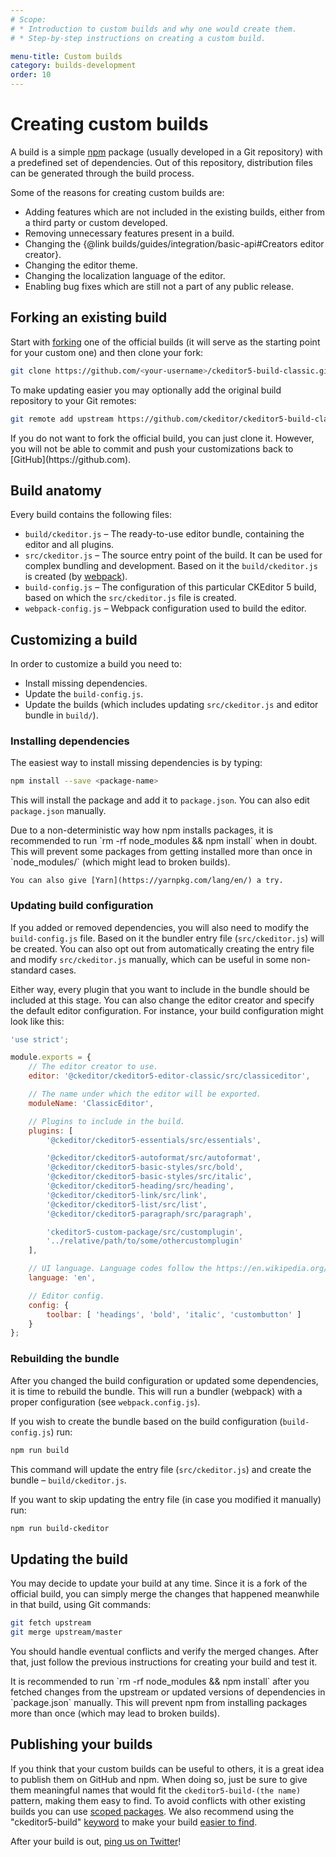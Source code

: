 ```yaml
---
# Scope:
# * Introduction to custom builds and why one would create them.
# * Step-by-step instructions on creating a custom build.

menu-title: Custom builds
category: builds-development
order: 10
---
```


# Creating custom builds

A build is a simple [npm](https://www.npmjs.com) package (usually developed in a Git repository) with a predefined set of dependencies. Out of this repository, distribution files can be generated through the build process.

Some of the reasons for creating custom builds are:

* Adding features which are not included in the existing builds, either from a third party or custom developed.
* Removing unnecessary features present in a build.
* Changing the {@link builds/guides/integration/basic-api#Creators editor creator}.
* Changing the editor theme.
* Changing the localization language of the editor.
* Enabling bug fixes which are still not a part of any public release.

## Forking an existing build

Start with [forking](https://help.github.com/articles/fork-a-repo/) one of the official builds (it will serve as the starting point for your custom one) and then clone your fork:

```bash
git clone https://github.com/<your-username>/ckeditor5-build-classic.git
```

To make updating easier you may optionally add the original build repository to your Git remotes:

```bash
git remote add upstream https://github.com/ckeditor/ckeditor5-build-classic.git
```

<info-box hint>
	If you do not want to fork the official build, you can just clone it. However, you will not be able to commit and push your customizations back to [GitHub](https://github.com).
</info-box>

## Build anatomy

Every build contains the following files:

* `build/ckeditor.js` &ndash; The ready-to-use editor bundle, containing the editor and all plugins.
* `src/ckeditor.js` &ndash; The source entry point of the build. It can be used for complex bundling and development. Based on it the `build/ckeditor.js` is created (by [webpack](https://webpack.js.org)).
* `build-config.js` &ndash; The configuration of this particular CKEditor 5 build, based on which the `src/ckeditor.js` file is created.
* `webpack-config.js` &ndash; Webpack configuration used to build the editor.

## Customizing a build

In order to customize a build you need to:

* Install missing dependencies.
* Update the `build-config.js`.
* Update the builds (which includes updating `src/ckeditor.js` and editor bundle in `build/`).

### Installing dependencies

The easiest way to install missing dependencies is by typing:

```bash
npm install --save <package-name>
```

This will install the package and add it to `package.json`. You can also edit `package.json` manually.

<info-box hint>
	Due to a non-deterministic way how npm installs packages, it is recommended to run `rm -rf node_modules && npm install` when in doubt. This will prevent some packages from getting installed more than once in `node_modules/` (which might lead to broken builds).

	You can also give [Yarn](https://yarnpkg.com/lang/en/) a try.
</info-box>

### Updating build configuration

If you added or removed dependencies, you will also need to modify the `build-config.js` file. Based on it the bundler entry file (`src/ckeditor.js`) will be created. You can also opt out from automatically creating the entry file and modify `src/ckeditor.js` manually, which can be useful in some non-standard cases.

Either way, every plugin that you want to include in the bundle should be included at this stage. You can also change the editor creator and specify the default editor configuration. For instance, your build configuration might look like this:

```js
'use strict';

module.exports = {
	// The editor creator to use.
	editor: '@ckeditor/ckeditor5-editor-classic/src/classiceditor',

	// The name under which the editor will be exported.
	moduleName: 'ClassicEditor',

	// Plugins to include in the build.
	plugins: [
		'@ckeditor/ckeditor5-essentials/src/essentials',

		'@ckeditor/ckeditor5-autoformat/src/autoformat',
		'@ckeditor/ckeditor5-basic-styles/src/bold',
		'@ckeditor/ckeditor5-basic-styles/src/italic',
		'@ckeditor/ckeditor5-heading/src/heading',
		'@ckeditor/ckeditor5-link/src/link',
		'@ckeditor/ckeditor5-list/src/list',
		'@ckeditor/ckeditor5-paragraph/src/paragraph',

		'ckeditor5-custom-package/src/customplugin',
		'../relative/path/to/some/othercustomplugin'
	],

	// UI language. Language codes follow the https://en.wikipedia.org/wiki/ISO_639-1 format.
	language: 'en',

	// Editor config.
	config: {
		toolbar: [ 'headings', 'bold', 'italic', 'custombutton' ]
	}
};
```

### Rebuilding the bundle

After you changed the build configuration or updated some dependencies, it is time to rebuild the bundle. This will run a bundler (webpack) with a proper configuration (see `webpack.config.js`).

If you wish to create the bundle based on the build configuration (`build-config.js`) run:

```bash
npm run build
```

This command will update the entry file (`src/ckeditor.js`) and create the bundle – `build/ckeditor.js`.

If you want to skip updating the entry file (in case you modified it manually) run:

```bash
npm run build-ckeditor
```

## Updating the build

You may decide to update your build at any time. Since it is a fork of the official build, you can simply merge the changes that happened meanwhile in that build, using Git commands:

```bash
git fetch upstream
git merge upstream/master
```

You should handle eventual conflicts and verify the merged changes. After that, just follow the previous instructions for creating your build and test it.

<info-box hint>
	It is recommended to run `rm -rf node_modules && npm install` after you fetched changes from the upstream or updated versions of dependencies in `package.json` manually. This will prevent npm from installing packages more than once (which may lead to broken builds).
</info-box>

## Publishing your builds

If you think that your custom builds can be useful to others, it is a great idea to publish them on GitHub and npm. When doing so, just be sure to give them meaningful names that would fit the `ckeditor5-build-(the name)` pattern, making them easy to find. To avoid conflicts with other existing builds you can use [scoped packages](https://docs.npmjs.com/misc/scope). We also recommend using the "ckeditor5-build" [keyword](https://docs.npmjs.com/files/package.json#keywords) to make your build [easier to find](https://www.npmjs.com/search?q=keywords:ckeditor5-build&page=1&ranking=optimal).

After your build is out, [ping us on Twitter](https://twitter.com/ckeditor)!
